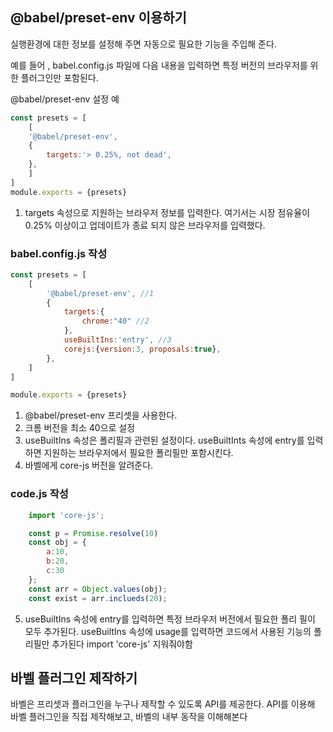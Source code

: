 ## @babel/preset-env 이용하기
실행환경에 대한 정보를 설정해 주면 자동으로 필요한 기능을 주입해 준다.

예를 들어 , babel.config.js 파일에 다음 내용을 입력하면 특정 버전의 브라우저를 위한 플러그인만 포함된다.

@babel/preset-env 설정 예
```javascript
const presets = [
    [
    '@babel/preset-env',
    {
        targets:'> 0.25%, not dead',
    },
    ]
]
module.exports = {presets}
```

1. targets 속성으로 지원하는 브라우저 정보를 입력한다.
여기서는 시장 점유율이 0.25% 이상이고 업데이트가 종료 되지 않은 브라우저를 입력했다.


### babel.config.js 작성 

```javascript
const presets = [
    [
        '@babel/preset-env', //1
        {
            targets:{
                chrome:"40" //2
            },
            useBuiltIns:'entry', //3
            corejs:{version:3, proposals:true},
        },      
    ]
]

module.exports = {presets}
```

1. @babel/preset-env 프리셋을 사용한다.
2. 크롬 버전을 최소 40으로 설정
3. useBuiltIns 속성은 폴리필과 관련된 설정이다. useBuiltInts 속성에 entry를 입력하면 지원하는 브라우저에서 필요한 폴리필만 포함시킨다.
4. 바벨에게 core-js 버전을 알려준다.

### code.js 작성

```javascript
    import 'core-js';

    const p = Promise.resolve(10)
    const obj = {
        a:10,
        b:20,
        c:30
    };
    const arr = Object.values(obj);
    const exist = arr.inclueds(20);
```

5. useBuiltIns 속성에 entry를 입력하면 특정 브라우저 버전에서 필요한 폴리 필이 모두 추가된다.
   useBuiltIns 속성에 usage를 입력하면 코드에서 사용된 기능의 폴리필만 추가된다 import 'core-js' 지워줘야함


## 바벨 플러그인 제작하기
바벨은 프리셋과 플러그인을 누구나 제작할 수 있도록 API를 제공한다.
API를 이용해 바벨 플러그인을 직접 제작해보고, 바벨의 내부 동작을 이해해본다




   

